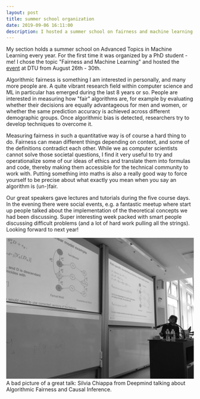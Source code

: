 ```yaml
---
layout: post
title: summer school organization
date: 2019-09-06 16:11:00
description: I hosted a summer school on fairness and machine learning.
---
```

My section holds a summer school on Advanced Topics in Machine Learning every year. For the first time it was organized by a PhD student - me! I chose the topic "Fairness and Machine Learning" and hosted the <a href="http://www2.compute.dtu.dk/courses/02901/"> event</a> at DTU from August 26th - 30th.

Algorithmic fairness is something I am interested in personally, and many more people are. A quite vibrant research field within computer science and ML in particular has emerged during the last 8 years or so. People are interested in measuring how "fair" algorithms are, for example by evaluating whether their decisions are equally advantageous for men and women, or whether the same prediction accuracy is achieved across different demographic groups. Once algorithmic bias is detected, researchers try to develop techniques to overcome it.

Measuring fairness in such a quantitative way is of course a hard thing to do. Fairness can mean different things depending on context, and some of the definitions contradict each other. While we as computer scientists cannot solve those societal questions, I find it very useful to try and operationalize some of our ideas of ethics and translate them into formulas and code, thereby making them accessible for the technical community to work with. Putting something into maths is also a really good way to force yourself to be precise about what exactly you mean when you say an algorithm is (un-)fair.

Our great speakers gave lectures and tutorials during the five course days. In the evening there were social events, e.g. a fantastic meetup where start up people talked about the implementation of the theoretical concepts we had been discussing. Super interesting week packed with smart people discussing difficult problems (and a lot of hard work pulling all the strings). Looking forward to next year!

<div class="img">
	<img class="col three" src="/img/silvia_chiappa.jpg">
</div>
<div class="col three caption">
	A bad picture of a great talk: Silvia Chiappa from Deepmind talking about Algorithmic Fairness and Causal Inference.
</div>
